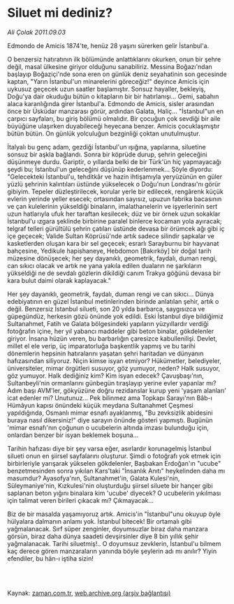 # Siluet mi dediniz?

*Ali Çolak 2011.09.03*

<td class="columnist-detail">
<p>Edmondo de Amicis 1874'te, henüz 28 yaşını sürerken gelir İstanbul'a.</p>
<p>
<div id="haberMetinDiv">
<p> O benzersiz hatıratının ilk bölümünde anlattıklarını okurken, onun bir şehre değil, masal ülkesine giriyor olduğunu sanabiliriz. Messina Boğazı'ndan başlayıp Boğaziçi'nde sona eren on günlük deniz seyahatinin son gecesinde kaptan, "Yarın İstanbul'un minarelerini göreceğiz!" deyince Amicis için uykusuz geçecek uzun saatler başlamıştır. Sonsuz hayaller, bekleyiş, Doğu'ya dair okuduğu bütün o kitapların bir bir hatırlanışı... Gemi, sabahın alaca karanlığında girer İstanbul'a. Edmondo de Amicis, sisler arasından önce bir Üsküdar manzarası görür, ardından Galata, Haliç... "İstanbul"un en çarpıcı sayfaları, bu giriş bölümü olmalıdır. Bir çocuğun çok sevdiği bir aile büyüğüne ulaşırken duyabileceği heyecana benzer. Amicis çocuklaşmıştır bütün bütün. On günlük yolculuğun bezginliği çoktan unutulmuştur.
<p>İtalyalı bu genç adam, gezdiği İstanbul'un ışığına, yapılarına, siluetine sonsuz bir aşkla bağlandı. Sonra bir köprüde durup, şehrin geleceğini düşünmeye durdu. Gariptir, o yıllarda belki de bir Türk'ün hiç yapmayacağı şeydi bu; İstanbul'un geleceğini düşünüp kederlenmek... Şöyle diyordu: "Gelecekteki İstanbul'u, tehditkâr ve hazin ihtişamıyla yeryüzünün en güler yüzlü şehrinin kalıntıları üstünde yükselecek o Doğu'nun Londrası'nı görür gibiyim. Tepeler düzleştirilecek, korular yerle bir edilecek, rengârenk küçük evlerin yerinde yeller esecek; ortasından sayısız, upuzun fabrika bacasının ve çan kulelerinin yükseldiği binaların, imalathanelerin ve işyerlerinin sert uzun hatlarıyla ufuk her taraftan kesilecek; düz ve bir örnek uzun sokaklar İstanbul'u ızgara şeklinde birbirine paralel binlerce kocaman yola ayıracak; telgraf telleri gürültülü şehrin çatıları üstünde devasa bir örümcek ağı gibi iç içe geçecek; Valide Sultan Köprüsü'nde artık sadece silindir şapkalar ve kasketlerden oluşan kara bir sel geçecek; esrarlı Sarayburnu bir hayvanat bahçesine, Yedikule hapishaneye, Hebdomon [Bakırköy] bir doğal tarih müzesine dönüşecek; her şey dayanıklı, geometrik, faydalı, duman rengi, can sıkıcı olacak ve artık ne yana yakıla edilen duaların ne şarkıların yükseldiği ne de sevdalı gözlerin dikildiği canım Trakya göğünü devasa bir kara bulut daimi olarak kaplayacak."
<p>Her şey dayanıklı, geometrik, faydalı, duman rengi ve can sıkıcı... Dünya edebiyatının en güzel İstanbul metinlerinden birinde anlatılan şehir, artık o değil. Benzersiz İstanbul silueti, son 20 yılda barbarca, saygısızca ve güpegündüz, herkesin gözü önünde yok edildi. Eski İstanbul diye bildiğimiz Sultanahmet, Fatih ve Galata bölgesindeki yapıların yüzyıllardır verdiği fotoğrafın içine, her yıl yabancı maddeler gibi beton binalar, gökdelenler giriyor. İnsana hüzün veren, bu barbarlığın çaresizce kabullenilişi. Devlet, millet el ele verip, üç imparatorluğa başkentlik yapmış ve bu tarihi dönemlerin hepsinin hatıralarını yaşatan şehri haritadan ve dünyanın hafızasından siliyoruz. Niçin kimse isyan etmiyor? Hükümetler, belediyeler, üniversiteler, mimar örgütleri susuyor, göz yumuyor, neden? Halk susuyor, göz yumuyor. Halk dediğiniz kim? Kim isyan edecek? Çavuşbaşı'nın, Sultanbeyli'nin ormanlarını günbegün tıraşlayıp yerine evler yapanlar mı? Adım başı AVM'ler, gökyüzüne doğru rezidanslar kurup yeni 'yaşam alanları' icat edenler mi? Unutunuz... Pek bilinmez ama Topkapı Sarayı'nın Bâb-ı Hümâyun kapısı önündeki küçük meydana Sultanahmet Çeşmesi yapıldığında, Osmanlı mimar esnafı ayaklanmış, "Bu zevksizlik abidesini buraya nasıl dikersiniz!" diye sarayın önünde gösteri yapmıştı. Bugünün 'mimar esnafı'nın çoğunun o ucubelerin altında imzası bulunduğu için, onlardan benzer bir isyan beklemek boşuna...
<p>Tarihin hafızası diye bir şey varsa eğer, asırlardır korunagelmiş İstanbul silueti onun en şiirsel sayfalarını oluşturur. Şimdi o fotoğrafı yok etmek için birbirleriyle yarışarak yükselen gökdelenler, Başbakan Erdoğan'ın "ucube" benzetmesinden sonra yıkılan Kars'taki "İnsanlık Anıtı" heykelinden daha mı masumdur? Ayasofya'nın, Sultanahmet'in, Galata Kulesi'nin, Süleymaniye'nin, Kızkulesi'nin oluşturduğu şiirsel siluete bir hançer gibi saplanan beton yığını binalara kim 'ucube' diyecek? O ucubelerin yıkılması için talimat veren birileri çıkacak mı? Çıkmayacak...
<p>Biz de bir masalda yaşamıyoruz artık. Amicis'in "İstanbul"unu okuyup öyle hülyalara dalmanın anlamı yok. İstanbul bitecek! Bir ortamalı gibi yağmalanacak. Sırf süper zenginler, doyumsuzlar biraz daha manzara görsün, biraz daha dünya saadeti devşirsinler diye 8 bin yıllık şehir yağmalanacak. Tarihi siluetmiş!.. O doyumsuz zevklerin, İstanbul'u bilmem kaç derece gören manzaraların yanında böyle şeylerin adı mı anılır? Yiyin efendiler, bu hân-ı iştiha sizin! </p></p></p></p></p></div>
</p>


<p><br>
		 </br></p></td>

Kaynak: [zaman.com.tr](http://zaman.com.tr/yazar.do?yazino=1175743), [web.archive.org (arşiv bağlantısı)](http://web.archive.org/web/20111213101111/http://zaman.com.tr/yazar.do?yazino=1175743)
